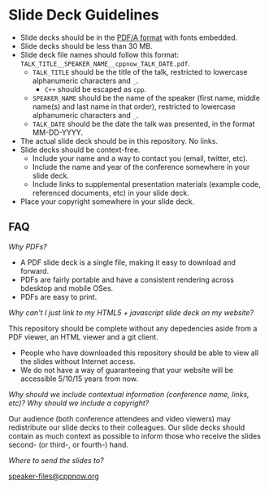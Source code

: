 Slide Deck Guidelines
=====================

- Slide decks should be in the [PDF/A format](https://en.wikipedia.org/wiki/PDF/A) with fonts embedded.
- Slide decks should be less than 30 MB.
- Slide deck file names should follow this format: `TALK_TITLE__SPEAKER_NAME__cppnow_TALK_DATE.pdf`.
  - `TALK_TITLE` should be the title of the talk, restricted to lowercase alphanumeric characters and `_`.
    - `C++` should be escaped as `cpp`.
  - `SPEAKER_NAME` should be the name of the speaker (first name, middle name(s) and last name in that order), restricted to lowercase alphanumeric characters and `_`.
  - `TALK_DATE` should be the date the talk was presented, in the format MM-DD-YYYY.
- The actual slide deck should be in this repository. No links.
- Slide decks should be context-free.
  - Include your name and a way to contact you (email, twitter, etc).
  - Include the name and year of the conference somewhere in your slide deck.
  - Include links to supplemental presentation materials (example code, referenced documents, etc) in your slide deck.
- Place your copyright somewhere in your slide deck.

FAQ
---

*Why PDFs?*

- A PDF slide deck is a single file, making it easy to download and forward.
- PDFs are fairly portable and have a consistent rendering across bdesktop and mobile OSes.
- PDFs are easy to print.

*Why can't I just link to my HTML5 + javascript slide deck on my website?*

This repository should be complete without any depedencies aside from a PDF viewer, an HTML viewer and a git client.

- People who have downloaded this repository should be able to view all the slides without Internet access.
- We do not have a way of guaranteeing that your website will be accessible 5/10/15 years from now. 

*Why should we include contextual information (conference name, links, etc)? Why should we include a copyright?*

Our audience (both conference attendees and video viewers) may redistribute our slide decks to their colleagues. Our slide decks should contain as much context as possible to inform those who receive the slides second- (or third-, or fourth-) hand.

*Where to send the slides to?*

speaker-files@cppnow.org

